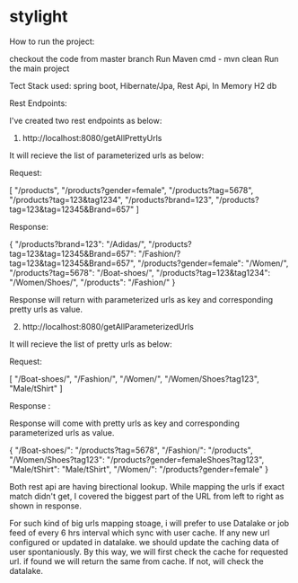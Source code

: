 # stylight

How to run the project:

checkout the code from master branch
Run Maven cmd - mvn clean
Run the main project


Tect Stack used: spring boot, Hibernate/Jpa, Rest Api, In Memory H2 db

Rest Endpoints:

I've created two rest endpoints as below:

1. http://localhost:8080/getAllPrettyUrls

It will recieve the list of parameterized urls as below:

Request:

[
    "/products",
"/products?gender=female",
"/products?tag=5678",
"/products?tag=123&tag1234",
"/products?brand=123",
"/products?tag=123&tag=12345&Brand=657"
]

Response:

{
    "/products?brand=123": "/Adidas/",
    "/products?tag=123&tag=12345&Brand=657": "/Fashion/?tag=123&tag=12345&Brand=657",
    "/products?gender=female": "/Women/",
    "/products?tag=5678": "/Boat-shoes/",
    "/products?tag=123&tag1234": "/Women/Shoes/",
    "/products": "/Fashion/"
}

Response will return with parameterized urls as key and corresponding pretty urls as value.


2. http://localhost:8080/getAllParameterizedUrls

It will recieve the list of pretty urls as below:

Request:

[
    "/Boat-shoes/", 
    "/Fashion/", 
    "/Women/", 
    "/Women/Shoes?tag123", 
    "Male/tShirt"
]

Response :

Response will come with pretty urls as key and corresponding parameterized urls as value.

{
    "/Boat-shoes/": "/products?tag=5678",
    "/Fashion/": "/products",
    "/Women/Shoes?tag123": "/products?gender=femaleShoes?tag123",
    "Male/tShirt": "Male/tShirt",
    "/Women/": "/products?gender=female"
}

Both rest api are having birectional lookup. While mapping the urls if exact match didn't get, I covered the biggest part of the URL from left to right as shown in response.


For such kind of big urls mapping stoage, i will prefer to use Datalake or job feed of every 6 hrs interval which sync with user cache.
If any new url configured or updated in datalake. we should update the caching data of user spontaniously.
By this way, we will first check the cache for requested url. if found we will return the same from cache. If not, will check the datalake.




